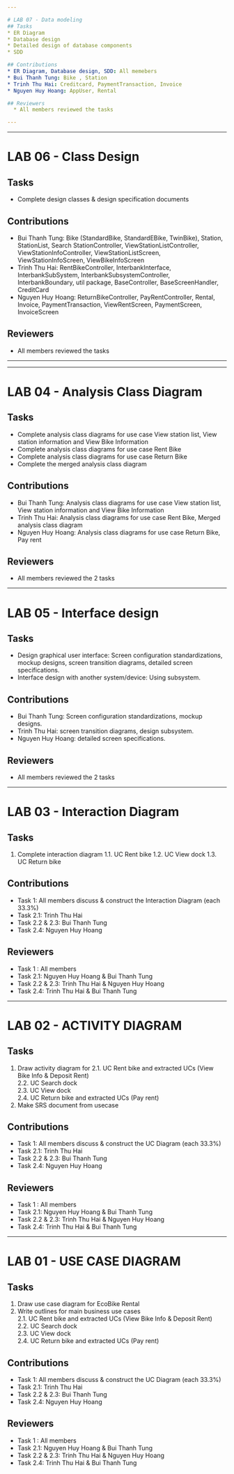 ```yaml
---

# LAB 07 - Data modeling
## Tasks
* ER Diagram
* Database design
* Detailed design of database components
* SDD

## Contributions
* ER Diagram, Database design, SDD: All memebers
* Bui Thanh Tung: Bike , Station
* Trinh Thu Hai: Creditcard, PaymentTransaction, Invoice
* Nguyen Huy Hoang: AppUser, Rental

## Reviewers
  * All members reviewed the tasks

---
```

---

# LAB 06 - Class Design
## Tasks
* Complete design classes & design specification documents

## Contributions
* Bui Thanh Tung: Bike (StandardBike, StandardEBike, TwinBike), Station, StationList, Search StationController, ViewStationListController, ViewStationInfoController, ViewStationListScreen, ViewStationInfoScreen, ViewBikeInfoScreen
* Trinh Thu Hai: RentBikeController, InterbankInterface, InterbankSubSystem, InterbankSubsystemController, InterbankBoundary, util package, BaseController, BaseScreenHandler, CreditCard
* Nguyen Huy Hoang: ReturnBikeController, PayRentController, Rental, Invoice, PaymentTransaction, ViewRentScreen, PaymentScreen, InvoiceScreen

## Reviewers
  * All members reviewed the tasks

---
---

# LAB 04 - Analysis Class Diagram
## Tasks
* Complete analysis class diagrams for use case View station list, View station information and View Bike Information
* Complete analysis class diagrams for use case Rent Bike
* Complete analysis class diagrams for use case Return Bike
* Complete the merged analysis class diagram

## Contributions
* Bui Thanh Tung: Analysis class diagrams for use case View station list, View station information and View Bike Information
* Trinh Thu Hai: Analysis class diagrams for use case Rent Bike, Merged analysis class diagram
* Nguyen Huy Hoang: Analysis class diagrams for use case Return Bike, Pay rent

## Reviewers
  * All members reviewed the 2 tasks

---

# LAB 05 - Interface design
## Tasks
* Design graphical user interface: Screen configuration standardizations, mockup designs, screen transition diagrams, detailed screen specifications.
* Interface design with another system/device: Using subsystem.

## Contributions
* Bui Thanh Tung: Screen configuration standardizations, mockup designs.
* Trinh Thu Hai: screen transition diagrams, design subsystem.
* Nguyen Huy Hoang: detailed screen specifications.

## Reviewers
  * All members reviewed the 2 tasks

---

# LAB 03 - Interaction Diagram
## Tasks
1. Complete interaction diagram
    1.1. UC Rent bike
    1.2. UC View dock
    1.3. UC Return bike
## Contributions
  - Task 1: All members discuss & construct the Interaction Diagram (each 33.3%)
  - Task 2.1: Trinh Thu Hai
  - Task 2.2 & 2.3: Bui Thanh Tung
  - Task 2.4: Nguyen Huy Hoang
## Reviewers
  - Task 1 : All members
  - Task 2.1: Nguyen Huy Hoang & Bui Thanh Tung
  - Task 2.2 & 2.3: Trinh Thu Hai & Nguyen Huy Hoang
  - Task 2.4: Trinh Thu Hai & Bui Thanh Tung

---

# LAB 02 - ACTIVITY DIAGRAM
## Tasks
1. Draw activity diagram for
    2.1. UC Rent bike and extracted UCs (View Bike Info & Deposit Rent)  
    2.2. UC Search dock   
    2.3. UC View dock  
    2.4. UC Return bike and extracted UCs (Pay rent)
2. Make SRS document from usecase

## Contributions
  - Task 1: All members discuss & construct the UC Diagram (each 33.3%)
  - Task 2.1: Trinh Thu Hai
  - Task 2.2 & 2.3: Bui Thanh Tung
  - Task 2.4: Nguyen Huy Hoang
## Reviewers
  - Task 1 : All members
  - Task 2.1: Nguyen Huy Hoang & Bui Thanh Tung
  - Task 2.2 & 2.3: Trinh Thu Hai & Nguyen Huy Hoang
  - Task 2.4: Trinh Thu Hai & Bui Thanh Tung

---

# LAB 01 - USE CASE DIAGRAM
## Tasks
1. Draw use case diagram for EcoBike Rental
2. Write outlines for main business use cases  
    2.1. UC Rent bike and extracted UCs (View Bike Info & Deposit Rent)  
    2.2. UC Search dock   
    2.3. UC View dock  
    2.4. UC Return bike and extracted UCs (Pay rent)  
## Contributions
  - Task 1: All members discuss & construct the UC Diagram (each 33.3%)
  - Task 2.1: Trinh Thu Hai
  - Task 2.2 & 2.3: Bui Thanh Tung
  - Task 2.4: Nguyen Huy Hoang
## Reviewers
  - Task 1 : All members
  - Task 2.1: Nguyen Huy Hoang & Bui Thanh Tung
  - Task 2.2 & 2.3: Trinh Thu Hai & Nguyen Huy Hoang
  - Task 2.4: Trinh Thu Hai & Bui Thanh Tung
